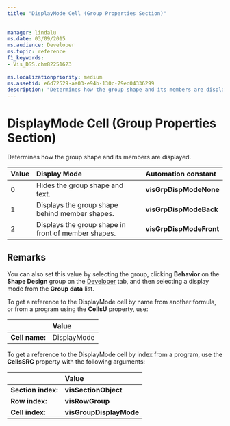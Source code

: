 ```yaml
---
title: "DisplayMode Cell (Group Properties Section)"
 
 
manager: lindalu
ms.date: 03/09/2015
ms.audience: Developer
ms.topic: reference
f1_keywords:
- Vis_DSS.chm82251623
 
ms.localizationpriority: medium
ms.assetid: e6d72529-aa03-e94b-130c-79ed04336299
description: "Determines how the group shape and its members are displayed."
---
```


# DisplayMode Cell (Group Properties Section)

Determines how the group shape and its members are displayed.
  
|**Value**|**Display Mode**|**Automation constant**|
|:-----|:-----|:-----|
|0  <br/> |Hides the group shape and text. |**visGrpDispModeNone** <br/> |
|1  <br/> |Displays the group shape behind member shapes. |**visGrpDispModeBack** <br/> |
|2  <br/> |Displays the group shape in front of member shapes. |**visGrpDispModeFront** <br/> |
   
## Remarks

You can also set this value by selecting the group, clicking **Behavior** on the **Shape Design** group on the [Developer](run-in-developer-mode-display-the-developer-tab.md) tab, and then selecting a display mode from the **Group data** list. 
  
To get a reference to the DisplayMode cell by name from another formula, or from a program using the **CellsU** property, use: 
  
||Value |
|:-----|:-----|
|**Cell name:**  <br/> |DisplayMode  <br/> |
   
To get a reference to the DisplayMode cell by index from a program, use the **CellsSRC** property with the following arguments: 
  
||Value |
|:-----|:-----|
|**Section index:**  <br/> |**visSectionObject** <br/> |
|**Row index:**  <br/> |**visRowGroup** <br/> |
|**Cell index:**  <br/> |**visGroupDisplayMode** <br/> |
   

